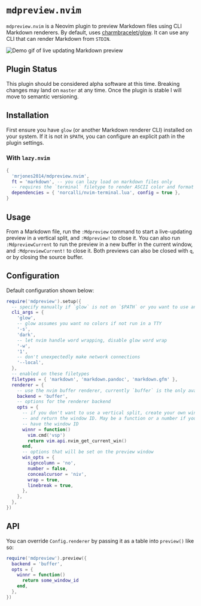 # `mdpreview.nvim`

`mdpreview.nvim` is a Neovim plugin to preview Markdown files using CLI Markdown renderers. By default, uses [charmbracelet/glow](https://github.com/charmbracelet/glow).
It can use any CLI that can render Markdown from `STDIN`.

![Demo gif of live updating Markdown preview](https://user-images.githubusercontent.com/8648891/258194101-9e78b245-3f3e-4bb5-a7de-c8cf513832c1.gif)

## Plugin Status

This plugin should be considered alpha software at this time. Breaking changes may land on `master` at any time. Once the plugin is stable I will move to semantic versioning.

## Installation

First ensure you have `glow` (or another Markdown renderer CLI) installed on your system. If it is not in `$PATH`, you can configure an explicit path in the plugin settings.

### With `lazy.nvim`

```lua
{
  'mrjones2014/mdpreview.nvim',
  ft = 'markdown', -- you can lazy load on markdown files only
  -- requires the `terminal` filetype to render ASCII color and format codes
  dependencies = { 'norcalli/nvim-terminal.lua', config = true },
}
```

## Usage

From a Markdown file, run the `:Mdpreview` command to start a live-updating preview in a vertical split, and `:Mdpreview!` to close it.
You can also run `:MdpreviewCurrent` to run the preview in a new buffer in the current window, and `:MdpreviewCurrent!` to close it.
Both previews can also be closed with `q`, or by closing the source buffer.

## Configuration

Default configuration shown below:

```lua
require('mdpreview').setup({
  -- specify manually if `glow` is not on `$PATH` or you want to use another CLI, or use different args
  cli_args = {
    'glow',
    -- glow assumes you want no colors if not run in a TTY
    '-s',
    'dark',
    -- let nvim handle word wrapping, disable glow word wrap
    '-w',
    '1',
    -- don't unexpectedly make network connections
    '--local',
  },
  -- enabled on these filetypes
  filetypes = { 'markdown', 'markdown.pandoc', 'markdown.gfm' },
  renderer = {
    -- use the nvim buffer renderer, currently `buffer` is the only available backend
    backend = 'buffer',
    -- options for the renderer backend
    opts = {
      -- if you don't want to use a vertical split, create your own window
      -- and return the window ID. May be a function or a number if you already
      -- have the window ID
      winnr = function()
        vim.cmd('vsp')
        return vim.api.nvim_get_current_win()
      end,
      -- options that will be set on the preview window
      win_opts = {
        signcolumn = 'no',
        number = false,
        concealcursor = 'niv',
        wrap = true,
        linebreak = true,
      },
    },
  },
})
```

## API

You can override `Config.renderer` by passing it as a table into `preview()` like so:

```lua
require('mdpreview').preview({
  backend = 'buffer',
  opts = {
    winnr = function()
      return some_window_id
    end,
  },
})
```

